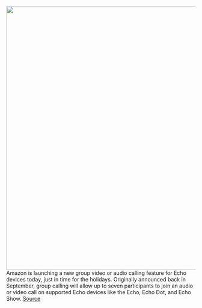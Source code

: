 <img src='https://cdn.vox-cdn.com/thumbor/Vq5ZxYYX-Op-r9pzbLAE5-e5JfQ=/0x0:2000x1333/1200x800/filters:focal(840x507:1160x827)/cdn.vox-cdn.com/uploads/chorus_image/image/68547270/groupcallingalexa.0.png' width='700px' /><br/>
Amazon is launching a new group video or audio calling feature for Echo devices today, just in time for the holidays. Originally announced back in September, group calling will allow up to seven participants to join an audio or video call on supported Echo devices like the Echo, Echo Dot, and Echo Show.
<a href='https://www.theverge.com/2020/12/18/22188551/amazon-echo-group-calling-video-voice-calls-feature-available'> Source <a/>